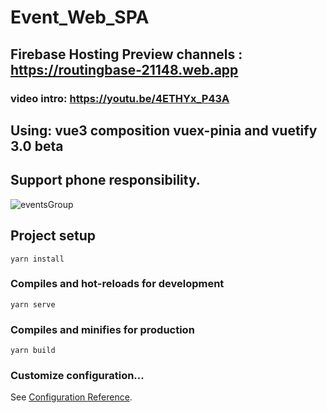 # Event_Web_SPA
## Firebase Hosting Preview channels : https://routingbase-21148.web.app
### video intro: https://youtu.be/4ETHYx_P43A
## Using: vue3 composition vuex-pinia and vuetify 3.0 beta
## Support phone responsibility.
![eventsGroup](https://user-images.githubusercontent.com/51271834/184530333-ede884ee-af89-4f25-9c84-f6f8f3c9c593.png)



## Project setup
```
yarn install
```

### Compiles and hot-reloads for development
```
yarn serve
```

### Compiles and minifies for production
```
yarn build
```

### Customize configuration...
See [Configuration Reference](https://cli.vuejs.org/config/).
